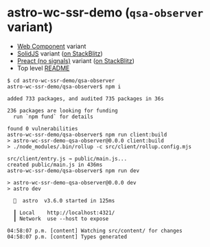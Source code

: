 # astro-wc-ssr-demo (`qsa-observer` variant)
- [Web Component](../wc/README.md) variant
- [SolidJS](../solid-js/README.md) variant ([on StackBlitz](https://stackblitz.com/edit/withastro-astro-qxsuvd))
- [Preact (no signals)](../preact/README.md) variant ([on StackBlitz](https://stackblitz.com/edit/withastro-astro-storbz))
- Top level [README](../README.md)

```shell
$ cd astro-wc-ssr-demo/qsa-observer
astro-wc-ssr-demo/qsa-observer$ npm i

added 733 packages, and audited 735 packages in 36s

236 packages are looking for funding
  run `npm fund` for details

found 0 vulnerabilities
astro-wc-ssr-demo/qsa-observer$ npm run client:build
> astro-wc-ssr-demo-qsa-observer@0.0.0 client:build
> ./node_modules/.bin/rollup -c src/client/rollup.config.mjs

src/client/entry.js → public/main.js...
created public/main.js in 436ms
astro-wc-ssr-demo/qsa-observer$ npm run dev

> astro-wc-ssr-demo-qsa-observer@0.0.0 dev
> astro dev

  🚀  astro  v3.6.0 started in 125ms
  
  ┃ Local    http://localhost:4321/
  ┃ Network  use --host to expose
  
04:58:07 p.m. [content] Watching src/content/ for changes
04:58:07 p.m. [content] Types generated
```
